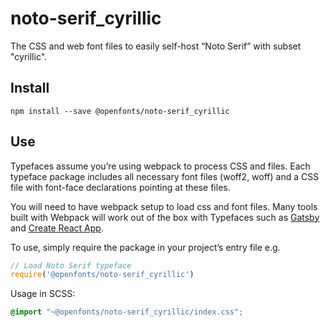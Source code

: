 
# noto-serif_cyrillic

The CSS and web font files to easily self-host “Noto Serif” with subset "cyrillic".

## Install

`npm install --save @openfonts/noto-serif_cyrillic`

## Use

Typefaces assume you’re using webpack to process CSS and files. Each typeface
package includes all necessary font files (woff2, woff) and a CSS file with
font-face declarations pointing at these files.

You will need to have webpack setup to load css and font files. Many tools built
with Webpack will work out of the box with Typefaces such as [Gatsby](https://github.com/gatsbyjs/gatsby)
and [Create React App](https://github.com/facebookincubator/create-react-app).

To use, simply require the package in your project’s entry file e.g.

```javascript
// Load Noto Serif typeface
require('@openfonts/noto-serif_cyrillic')
```

Usage in SCSS:
```scss
@import "~@openfonts/noto-serif_cyrillic/index.css";
```
